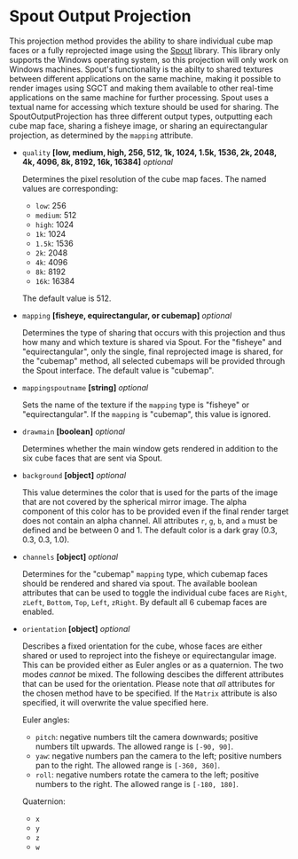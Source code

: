 # Spout Output Projection
This projection method provides the ability to share individual cube map faces or a fully reprojected image using the [Spout](https://spout.zeal.co/) library.  This library only supports the Windows operating system, so this projection will only work on Windows machines.  Spout's functionality is the abilty to shared textures between different applications on the same machine, making it possible to render images using SGCT and making them available to other real-time applications on the same machine for further processing.  Spout uses a textual name for accessing which texture should be used for sharing.  The SpoutOutputProjection has three different output types, outputting each cube map face, sharing a fisheye image, or sharing an equirectangular projection, as determined by the `mapping` attribute.

- `quality` **[low, medium, high, 256, 512, 1k, 1024, 1.5k, 1536, 2k, 2048, 4k, 4096, 8k, 8192, 16k, 16384]** _optional_

  Determines the pixel resolution of the cube map faces.  The named values are corresponding:
  - `low`: 256
  - `medium`: 512
  - `high`: 1024
  - `1k`: 1024
  - `1.5k`: 1536
  - `2k`: 2048
  - `4k`: 4096
  - `8k`: 8192
  - `16k`: 16384

  The default value is 512.

- `mapping` **[fisheye, equirectangular, or cubemap]** _optional_

  Determines the type of sharing that occurs with this projection and thus how many and which texture is shared via Spout.  For the "fisheye" and "equirectangular", only the single, final reprojected image is shared, for the "cubemap" method, all selected cubemaps will be provided through the Spout interface.  The default value is "cubemap".

- `mappingspoutname` **[string]** _optional_

  Sets the name of the texture if the `mapping` type is "fisheye" or "equirectangular".  If the `mapping` is "cubemap", this value is ignored.

- `drawmain` **[boolean]** _optional_

  Determines whether the main window gets rendered in addition to the six cube faces that are sent via Spout.

- `background` **[object]** _optional_

  This value determines the color that is used for the parts of the image that are not covered by the spherical mirror image.  The alpha component of this color has to be provided even if the final render target does not contain an alpha channel.  All attributes `r`, `g`, `b`, and `a` must be defined and be between 0 and 1.  The default color is a dark gray (0.3, 0.3, 0.3, 1.0).

- `channels` **[object]** _optional_

  Determines for the "cubemap" `mapping` type, which cubemap faces should be rendered and shared via spout.  The available boolean attributes that can be used to toggle the individual cube faces are `Right`, `zLeft`, `Bottom`, `Top`, `Left`, `zRight`.  By default all 6 cubemap faces are enabled.

- `orientation` **[object]** _optional_

  Describes a fixed orientation for the cube, whose faces are either shared or used to reproject into the fisheye or equirectangular image.  This can be provided either as Euler angles or as a quaternion.  The two modes *cannot* be mixed.  The following descibes the different attributes that can be used for the orientation.  Please note that *all* attributes for the chosen method have to be specified.  If the `Matrix` attribute is also specified, it will overwrite the value specified here.

  Euler angles:
  - `pitch`: negative numbers tilt the camera downwards;  positive numbers tilt upwards.  The allowed range is `[-90, 90]`.
  - `yaw`: negative numbers pan the camera to the left;  positive numbers pan to the right.  The allowed range is `[-360, 360]`.
  - `roll`: negative numbers rotate the camera to the left;  positive numbers to the right.  The allowed range is `[-180, 180]`.

  Quaternion:
  - `x`
  - `y`
  - `z`
  - `w`
